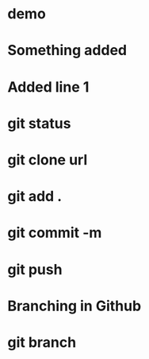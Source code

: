 # demo
# Something added
# Added line 1

# git status
# git clone url
# git add .
# git commit -m
# git push

# Branching in Github

# git branch